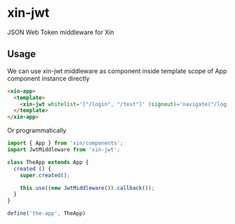 # xin-jwt

JSON Web Token middleware for Xin

## Usage

We can use xin-jwt middleware as component inside template scope of App component instance directly

```html
<xin-app>
  <template>
    <xin-jwt whitelist='["/login", "/test"]' (signout)='navigate("/login")'></xin-jwt>
  </template>
</xin-app>
```

Or programmatically

```javascript
import { App } from 'xin/components';
import JwtMiddleware from 'xin-jwt';

class TheApp extends App {
  created () {
    super.created();

    this.use((new JwtMiddleware()).callback());
  }
}

define('the-app', TheApp)
```
